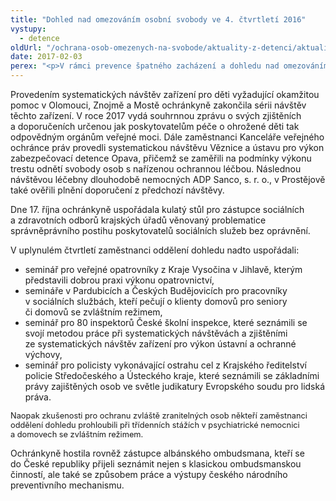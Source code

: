 ```yaml
---
title: "Dohled nad omezováním osobní svobody ve 4. čtvrtletí 2016"
vystupy:
  - detence
oldUrl: "/ochrana-osob-omezenych-na-svobode/aktuality-z-detenci/aktuality-z-detenci-2017/dohled-nad-omezovanim-osobni-svobody-ve-4-ctvrtleti-2016/"
date: 2017-02-03
perex: "<p>V rámci prevence špatného zacházení a dohledu nad omezováním osobní svobody provedli pověření zaměstnanci Kanceláře veřejného ochránce práv ve čtvrtém čtvrtletí roku 2016 celkem 5 systematických návštěv zařízení.</p>"
---
```


<!-- imported from the old website -->

<p>Provedením systematických návštěv zařízení pro děti vyžadující okamžitou pomoc v Olomouci, Znojmě a Mostě ochránkyně zakončila sérii návštěv těchto zařízení. V roce 2017 vydá souhrnnou zprávu o svých zjištěních a doporučeních určenou jak poskytovatelům péče o ohrožené děti tak odpovědným orgánům veřejné moci. Dále zaměstnanci Kanceláře veřejného ochránce práv provedli systematickou návštěvu Věznice a ústavu pro výkon zabezpečovací detence Opava, přičemž se zaměřili na podmínky výkonu trestu odnětí svobody osob s nařízenou ochrannou léčbou. Následnou návštěvou léčebny dlouhodobě nemocných ADP Sanco, s. r. o., v Prostějově také ověřili plnění doporučení z předchozí návštěvy. </p> <p>Dne 17. října ochránkyně uspořádala kulatý stůl pro zástupce sociálních a zdravotních odborů krajských úřadů věnovaný problematice správněprávního postihu poskytovatelů sociálních služeb bez oprávnění.</p> <p>V uplynulém čtvrtletí zaměstnanci oddělení dohledu nadto uspořádali:</p><ul><li>seminář pro veřejné opatrovníky z Kraje Vysočina v Jihlavě, kterým představili dobrou praxi výkonu opatrovnictví,</li><li>semináře v Pardubicích a Českých Budějovicích pro pracovníky v sociálních službách, kteří pečují o klienty domovů pro seniory či domovů se zvláštním režimem,</li><li>seminář pro 80 inspektorů České školní inspekce, které seznámili se svojí metodou práce při systematických návštěvách a zjištěními ze systematických návštěv zařízení pro výkon ústavní a ochranné výchovy,</li><li>seminář pro policisty vykonávající ostrahu cel z Krajského ředitelství policie Středočeského a Ústeckého kraje, které seznámili se základními právy zajištěných osob ve světle judikatury Evropského soudu pro lidská práva.</li></ul><p><span style="font-size: 12.8px;">N</span><span style="font-size: 12.8px;">aopak zkušenosti pro ochranu zvláště zranitelných osob někteří zaměstnanci oddělení dohledu prohloubili při třídenních stážích v psychiatrické nemocnici a domovech se zvláštním režimem.</span></p> <p>Ochránkyně hostila rovněž zástupce albánského ombudsmana, kteří se do České republiky přijeli seznámit nejen s klasickou ombudsmanskou činností, ale také se způsobem práce a výstupy českého národního preventivního mechanismu.</p>
